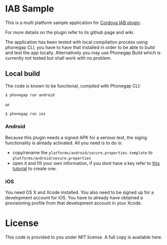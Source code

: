 # IAB Sample
This is a multi platform sample application for [Cordova IAB plugin](https://github.com/mohamnag/InAppBilling).

For more details on the plugin refer to its github page and wiki.

The application has been tested with local compilation process using phonegap CLI, you have to have that installed in order to be able to build and test the app locally. Alternatively you may use Phonegap Build which is currently not tested but shall work with no problem.

## Local build
The code is known to be functional, compiled with Phonegap CLI:

```bash
$ phonegap run android
```
or
```bash
$ phonegap run ios
```

### Android
Because this plugin needs a signed APK for a serious test, the siging functionality is already activated. All you need is to do is:
- copy/rename the `platforms/android/secure.properties.template` to `platforms/android/secure.properties`
- open it and fill your own information, if you dont have a key refer to [this tutorial](http://developer.android.com/tools/publishing/app-signing.html) to create one.

### iOS
You need OS X and Xcode installed. You also need to be signed up for a development account for iOS. You have to already have obtained a provisioning profile from that development account in your Xcode.

# License
This code is provided to you under MIT license. A full copy is available here.
